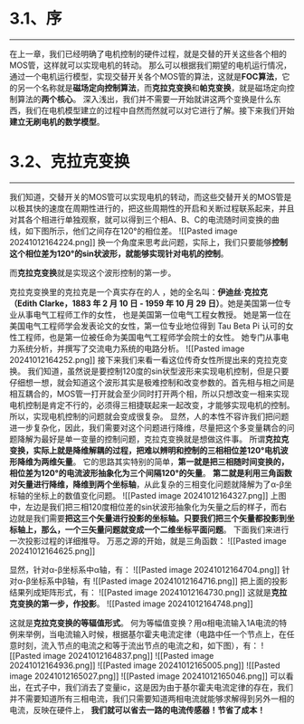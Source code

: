 # 3.1、序
---
在上一章，我们已经明确了电机控制的硬件过程，就是交替的开关这些各个相的MOS管，这样就可以实现电机的转动。
那么可以根据我们期望的电机运行情况，通过一个电机运行模型，实现交替开关各个MOS管的算法，这就是**FOC算法**，它的另一个名称就是**磁场定向控制算法**，而**克拉克变换**和**帕克变换**，就是磁场定向控制算法的**两个核心**。
深入浅出，我们并不需要一开始就讲这两个变换是什么东西，我们在电机模型建立的过程中自然而然就可以对它进行了解。接下来我们开始**建立无刷电机的数学模型**。
# 3.2、克拉克变换
---
我们知道，交替开关的MOS管可以实现电机的转动，而这些交替开关的MOS管是以极其快的速度在周期性进行的，把这些周期性的开启和关断过程联系起来，并且对其各个相进行单独观察，就可以得到三个相A、B、C的电流随时间变换的曲线，如下图所示，他们之间存在120°的相位差。
![[Pasted image 20241012164224.png]]
换一个角度来思考此问题，实际上，我们只要能够**控制这个相位差为120°的sin状波形，就能够实现针对电机的控制**。

而**克拉克变换**就是实现这个波形控制的第一步。

克拉克变换里的克拉克是一个真实存在的人 ，她的全名叫：**伊迪丝·克拉克（Edith Clarke，1883 年 2 月 10 日 - 1959 年 10 月 29 日）**。她是美国第一位专业从事电气工程师工作的女性， 也是美国第一位电气工程女教授。 她是第一位在美国电气工程师学会发表论文的女性，第一位专业地位得到 Tau Beta Pi 认可的女性工程师，也是第一位被任命为美国电气工程师学会院士的女性。 她专门从事电力系统分析，并撰写了交流电力系统的电路分析。
![[Pasted image 20241012164252.png]]
接下来我们来看一看这位传奇女性所提出来的克拉克变换。
我们知道，虽然说是要控制120度的sin状型波形来实现电机控制，但是只要仔细想一想，就会知道这个波形其实是极难控制和改变参数的。首先相与相之间是相互耦合的，MOS管一打开就会至少同时打开两个相，所以只想改变一相来实现电机控制是肯定不行的，必须得三相捷联起来一起改变，才能够实现电机的控制。所以，实现电机控制的问题就会变成很复杂。
显然，人的本性不容许我们把问题进一步复杂化，因此，我们需要对这个问题进行降维，尽量把这个多变量耦合的问题降解为最好是单一变量的控制问题，克拉克变换就是想做这件事。
所谓**克拉克变换，实际上就是降维解耦的过程，把难以辨明和控制的三相相位差120°电机波形降维为两维矢量**。
它的思路其实特别的简单，**第一就是把三相随时间变换的，相位差为120°的电流波形抽象化为三个间隔120°的矢量**。
**第二就是利用三角函数对矢量进行降维，降维到两个坐标轴**，从此复杂的三相变化问题就降解为了α-β坐标轴的坐标上的数值变化问题。
![[Pasted image 20241012164327.png]]
上图中，左边是我们把三相120度相位差的sin状波形抽象化为矢量之后的样子，而右边就是我们需要**把这三个矢量进行投影的坐标轴。只要我们把三个矢量都投影到坐标轴上，那么，一个三矢量问题就变成一个二维坐标平面问题**。
下面我们来进行一次投影过程的详细推导。
万恶之源的开始，就是三角函数：
![[Pasted image 20241012164625.png]]

显然，针对α-β坐标系中α轴，有：
![[Pasted image 20241012164704.png]]
针对α-β坐标系中β轴，有
![[Pasted image 20241012164716.png]]
把上面的投影结果列成矩阵形式，有：
![[Pasted image 20241012164730.png]]
这就是**克拉克变换的第一步，作投影**。
![[Pasted image 20241012164748.png]]

这就是**克拉克变换的等辐值形式**。
何为等幅值变换？用α相电流输入1A电流的特例来举例，当电流输入时候，根据基尔霍夫电流定律（电路中任一个节点上，在任意时刻，流入节点的电流之和等于流出节点的电流之和，如下图），有：
![[Pasted image 20241012164837.png]]
![[Pasted image 20241012164936.png]]
![[Pasted image 20241012165005.png]]
![[Pasted image 20241012165027.png]]
![[Pasted image 20241012165046.png]]
可以看出，在式子中，我们消去了变量ic，这是因为由于基尔霍夫电流定律的存在，我们并不需要知道所有三相电流，我们只需要知道两相电流就能够求解得到另外一相的电流，反映在硬件上，
**我们就可以省去一路的电流传感器！节省了成本！**